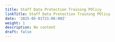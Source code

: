 ```yaml
---
title: Staff Data Protection Training POlicy
linkTitle: Staff Data Protection Training POlicy
date: '2025-05-01T21:06:00Z'
weight: 1
description: No content
draft: false
---
```



